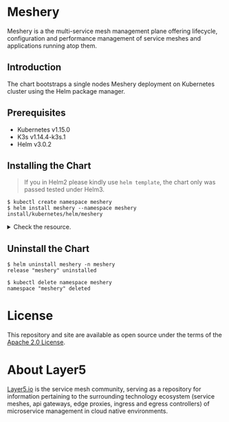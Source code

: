 # Meshery

Meshery is a the multi-service mesh management plane offering lifecycle, configuration and performance management of service meshes and applications running atop them.

## Introduction

The chart bootstraps a single nodes Meshery deployment on Kubernetes cluster using the Helm package manager.

## Prerequisites

* Kubernetes v1.15.0
* K3s v1.14.4-k3s.1
* Helm v3.0.2

## Installing the Chart

> If you in Helm2 please kindly use `helm template`, the chart only was passed tested under Helm3.

```
$ kubectl create namespace meshery
$ helm install meshery --namespace meshery install/kubernetes/helm/meshery
```


<details>
<summary>Check the resource.</summary>

```
# Check the resource
$ kubectl get pods -n meshery
```

```
NAME                                   READY   STATUS    RESTARTS   AGE
pod/meshery-664668d77c-ztsgp           1/1     Running   0          98m
pod/meshery-istio-5b77685db9-k2mz6     1/1     Running   0          98m
pod/meshery-linkerd-569877fcff-ljtfs   1/1     Running   0          98m

NAME                      TYPE        CLUSTER-IP      EXTERNAL-IP   PORT(S)     AGE
service/meshery           ClusterIP   10.43.84.165    <none>        8080/TCP    98m
service/meshery-istio     ClusterIP   10.43.3.85      <none>        10000/TCP   98m
service/meshery-linkerd   ClusterIP   10.43.196.211   <none>        10001/TCP   98m

NAME                              READY   UP-TO-DATE   AVAILABLE   AGE
deployment.apps/meshery           1/1     1            1           98m
deployment.apps/meshery-istio     1/1     1            1           98m
deployment.apps/meshery-linkerd   1/1     1            1           98m

NAME                                         DESIRED   CURRENT   READY   AGE
replicaset.apps/meshery-664668d77c           1         1         1       98m
replicaset.apps/meshery-istio-5b77685db9     1         1         1       98m
replicaset.apps/meshery-linkerd-569877fcff   1         1         1       98m
```

```
# Check the Helm chart release
$ helm ls -n meshery
```

```
NAME   	NAMESPACE	REVISION	UPDATED                             	STATUS  	CHART        	APP VERSION
meshery	meshery  	1       	2020-01-22 11:53:20.407751 +0800 CST	deployed	meshery-0.1.0	latest
```

</details>



## Uninstall the Chart

```
$ helm uninstall meshery -n meshery
release "meshery" uninstalled

$ kubectl delete namespace meshery
namespace "meshery" deleted
```

# License
This repository and site are available as open source under the terms of the [Apache 2.0 License](https://opensource.org/licenses/Apache-2.0).

# About Layer5

[Layer5.io](https://layer5.io/) is the service mesh community, serving as a repository for information pertaining to the surrounding technology ecosystem (service meshes, api gateways, edge proxies, ingress and egress controllers) of microservice management in cloud native environments.